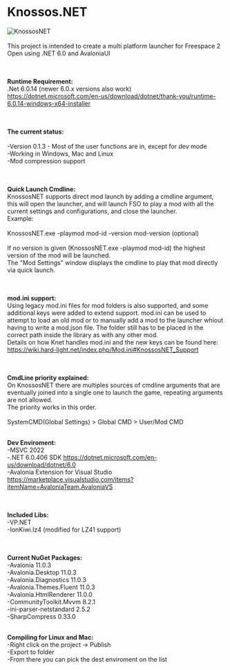 # Knossos.NET<br />
![KnossosNET](https://i.imgur.com/HGmL9iI.png)
<br />
<br />
This project is intended to create a multi platform launcher for Freespace 2 Open using .NET 6.0 and AvaloniaUI<br />
<br />
<br />

**Runtime Requirement:**<br />
.Net 6.0.14 (newer 6.0.x versions also work)<br />
https://dotnet.microsoft.com/en-us/download/dotnet/thank-you/runtime-6.0.14-windows-x64-installer<br />

<br /><br />
**The current status:**<br />
<br />
-Version 0.1.3 - Most of the user functions are in, except for dev mode<br />
-Working in Windows, Mac and Linux<br />
-Mod compression support<br />

<br /><br />
**Quick Launch Cmdline:**<br />
KnossosNET supports direct mod launch by adding a cmdline argument, this will open the launcher, and will launch FSO to play a mod with all the current settings and configurations, and close the launcher.<br />
Example:<br />
<br />
KnossosNET.exe -playmod mod-id -version mod-version (optional)<br />
<br />
If no version is given (KnossosNET.exe -playmod mod-id) the highest version of the mod will be launched.<br />
The "Mod Settings" window displays the cmdline to play that mod directly via quick launch.<br />

<br /><br />
**mod.ini support:**<br />
Using legacy mod.ini files for mod folders is also supported, and some additional keys were added to extend support. mod.ini can be used to attempt to load an old mod or to manually add a mod to the launcher whiout having to write a mod.json file. The folder still has to be placed in the correct path inside the library as with any other mod.<br />
Details on how Knet handles mod.ini and the new keys can be found here:<br />
https://wiki.hard-light.net/index.php/Mod.ini#KnossosNET_Support

<br /><br />
**CmdLine priority explained:**<br />
On KnossosNET there are multiples sources of cmdline arguments that are eventually joined into a single one to launch the game, repeating arguments are not allowed.<br />
The priority works in this order.<br />
<br />
SystemCMD(Global Settings) > Global CMD > User/Mod CMD
<br />
<br />

**Dev Enviroment:**<br />
-MSVC 2022<br />
-.NET 6.0.406 SDK https://dotnet.microsoft.com/en-us/download/dotnet/6.0<br />
-Avalonia Extension for Visual Studio https://marketplace.visualstudio.com/items?itemName=AvaloniaTeam.AvaloniaVS<br />
<br />
<br />

**Included Libs:**<br />
-VP.NET<br />
-IonKiwi.lz4 (modified for LZ41 support)<br />
<br />
<br />

**Current NuGet Packages:**<br />
-Avalonia 11.0.3<br />
-Avalonia.Desktop 11.0.3<br />
-Avalonia.Diagnostics 11.0.3<br />
-Avalonia.Themes.Fluent 11.0.3<br />
-Avalonia.HtmlRenderer 11.0.0<br />
-CommunityToolkit.Mvvm 8.2.1<br />
-ini-parser-netstandard 2.5.2<br />
-SharpCompress 0.33.0
<br />
<br />

**Compiling for Linux and Mac:**<br />
-Right click on the project -> Publish<br />
-Export to folder<br />
-From there you can pick the dest enviroment on the list<br />